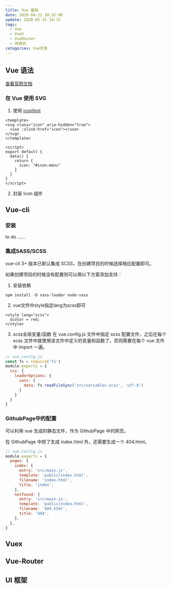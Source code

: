 ```yaml
---
title: Vue 基础
date: 2020-04-22 10:32:00
update: 2020-05-15 14:15
tags:
  - Vue
  - VueX
  - VueRouter
  - 待填坑
categories: Vue开发
---
```


## Vue 语法

[查看官网文档](https://cn.vuejs.org/)

<!--more-->

### 在 Vue 使用 SVG

1. 使用 [iconfont](https://www.iconfont.cn/)

  ```vue
  <template>
  <svg class="icon" aria-hidden="true">
    <use :xlink:href="icon"></use>
  </svg>
  </template>

  <script>
  export default {
    data() {
      return {
        icon: "#icon-menu"
      }
    }
  }
  </script>
  ```

2. 封装 Icon 组件

## Vue-cli

### 安装

to do …… 

### 集成SASS/SCSS

vue-cli 3+ 版本已默认集成 SCSS，在创建项目的时候选择相应配置即可。

如果创建项目的时候没有配置则可以用以下方案添加支持：

1. 安装依赖

  ```shell
  npm install -D sass-loader node-sass
  ```

2. vue文件中style指定lang为scss即可

  ```vue
  <style lang="scss">
    $color = red;
  </style>
  ```

3. scss全局变量/函数
  在 vue.config.js 文件中指定 scss 配置文件，之后在每个 scss 文件中就使用该文件中定义的变量和函数了。否则需要在每个 vue 文件中 import 一遍。

  ```javascript
  // vue.config.js
  const fs = require('fs')
  module.exports = {
    css: {
      loaderOptions: {
        sass: {
          data: fs.readFileSync('src/variables.scss', 'utf-8')
        }
      }
    }
  }
  ```

### GithubPage中的配置

可以利用 vue 生成的静态文件，作为 GithubPage 中的网页。

在 GithubPage 中除了生成 index.html 外，还需要生成一个 404.html。

```javascript
// vue.config.js
module.exports = {
  pages: {
    index: {
      entry: 'src/main.js',
      template: 'public/index.html',
      filename: 'index.html',
      title: 'index',
    },
    notfound: {
      entry: 'src/main.js',
      template: 'public/index.html',
      filename: '404.html',
      title: '404',
    },
  },
}
```

## Vuex

## Vue-Router

## UI 框架

